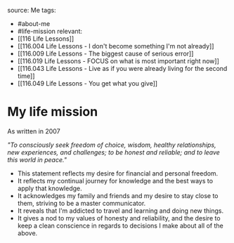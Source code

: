 source: Me
tags:
- #about-me 
- #life-mission
relevant:
- [[116 Life Lessons]]
- [[116.004 Life Lessons - I don't become something I'm not already]]
- [[116.009 Life Lessons - The biggest cause of serious error]]
- [[116.019 Life Lessons - FOCUS on what is most important right now]]
- [[116.043 Life Lessons - Live as if you were already living for the second time]]
- [[116.049 Life Lessons - You get what you give]]

# My life mission

As written in 2007

_"To consciously seek freedom of choice, wisdom, healthy relationships, new experiences, and challenges; to be honest and reliable; and to leave this world in peace."_

- This statement reflects my desire for financial and personal freedom. 
- It reflects my continual journey for knowledge and the best ways to apply that knowledge. 
- It acknowledges my family and friends and my desire to stay close to them, striving to be a master communicator. 
- It reveals that I'm addicted to travel and learning and doing new things. 
- It gives a nod to my values of honesty and reliability, and the desire to keep a clean conscience in regards to decisions I make about all of the above.

